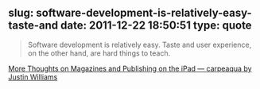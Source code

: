 slug: software-development-is-relatively-easy-taste-and
date: 2011-12-22 18:50:51
type: quote
---

> Software development is relatively easy. Taste and user experience, on the other hand, are hard things to teach.

[More Thoughts on Magazines and Publishing on the iPad — carpeaqua by Justin Williams](http://carpeaqua.com/2011/12/06/more-thoughts-on-magazines-and-publishing-on-the-ipad/)
